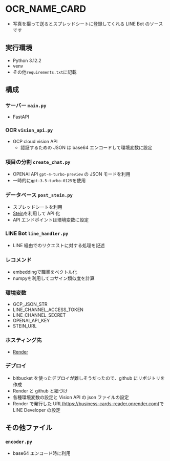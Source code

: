 # OCR_NAME_CARD

- 写真を撮って送るとスプレッドシートに登録してくれる LINE Bot のソースです

## 実行環境

- Python 3.12.2
- venv
- その他`requirements.txt`に記載

## 構成

### サーバー `main.py`

- FastAPI

### OCR `vision_api.py`

- GCP cloud vision API
  - 認証するための JSON は base64 エンコードして環境変数に設定

### 項目の分割 `create_chat.py`

- OPENAI API `gpt-4-turbo-preview` の JSON モードを利用
- 一時的に`gpt-3.5-turbo-0125`を使用

### データベース `post_stein.py`

- スプレッドシートを利用
- [Stein](https://steinhq.com/)を利用して API 化
- API エンドポイントは環境変数に設定

### LINE Bot `line_handler.py`

- LINE 経由でのリクエストに対する処理を記述

### レコメンド

- embeddingで職業をベクトル化
- numpyを利用してコサイン類似度を計算

### 環境変数

- GCP_JSON_STR
- LINE_CHANNEL_ACCESS_TOKEN
- LINE_CHANNEL_SECRET
- OPENAI_API_KEY
- STEIN_URL

### ホスティング先

- [Render](https://render.com/)

### デプロイ

- bitbucket を使ったデプロイが難しそうだったので、github にリポジトリを作成
- Render と github と紐づけ
- 各種環境変数の設定と Vision API の json ファイルの設定
- Render で発行した URL(https://business-cards-reader.onrender.com)でLINE Developer の設定

## その他ファイル

### `encoder.py`

- base64 エンコード時に利用
